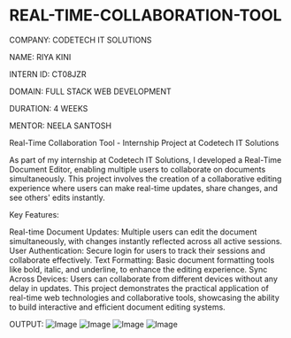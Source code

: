 ﻿# REAL-TIME-COLLABORATION-TOOL

 COMPANY: CODETECH IT SOLUTIONS


NAME: RIYA KINI


INTERN ID: CT08JZR


DOMAIN: FULL STACK WEB DEVELOPMENT


DURATION: 4 WEEKS

MENTOR: NEELA SANTOSH

Real-Time Collaboration Tool - Internship Project at Codetech IT Solutions

As part of my internship at Codetech IT Solutions, I developed a Real-Time Document Editor, enabling multiple users to collaborate on documents simultaneously. This project involves the creation of a collaborative editing experience where users can make real-time updates, share changes, and see others' edits instantly.


Key Features:

Real-time Document Updates: Multiple users can edit the document simultaneously, with changes instantly reflected across all active sessions.
User Authentication: Secure login for users to track their sessions and collaborate effectively.
Text Formatting: Basic document formatting tools like bold, italic, and underline, to enhance the editing experience.
Sync Across Devices: Users can collaborate from different devices without any delay in updates.
This project demonstrates the practical application of real-time web technologies and collaborative tools, showcasing the ability to build interactive and efficient document editing systems.




OUTPUT:
![Image](https://github.com/user-attachments/assets/c4a8a5cf-0bb6-41ac-b0a8-52edb8d6aed2)
![Image](https://github.com/user-attachments/assets/e0421959-0671-4237-8764-3595bd8aa4c7)
![Image](https://github.com/user-attachments/assets/603ea8d6-9332-405f-9901-dddf38b89bd2)
![Image](https://github.com/user-attachments/assets/5c5ce2db-2009-4ca1-99d8-1efd31232e50)



